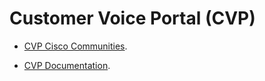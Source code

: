 # Customer Voice Portal (CVP)

- [CVP Cisco Communities](https://community.cisco.com/t5/custom/page/page-id/customFilteredByMultiLabel?board=j-disc-dev-contact-center&labels=customer%20voice%20portal).

- [CVP Documentation](https://www.cisco.com/c/en/us/support/customer-collaboration/unified-customer-voice-portal/tsd-products-support-series-home.html).
